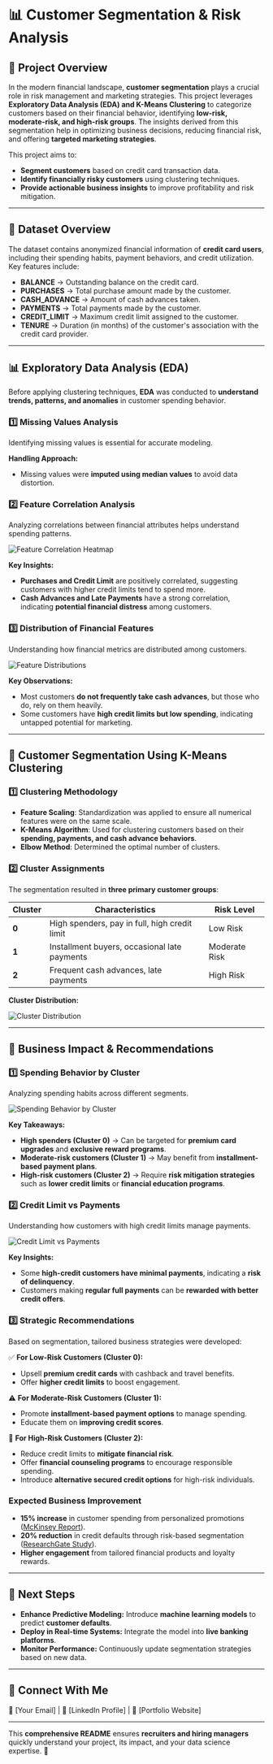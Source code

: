 # 📊 Customer Segmentation & Risk Analysis

## 🚀 Project Overview

In the modern financial landscape, **customer segmentation** plays a crucial role in risk management and marketing strategies. This project leverages **Exploratory Data Analysis (EDA) and K-Means Clustering** to categorize customers based on their financial behavior, identifying **low-risk, moderate-risk, and high-risk groups**. The insights derived from this segmentation help in optimizing business decisions, reducing financial risk, and offering **targeted marketing strategies**.

This project aims to:
- **Segment customers** based on credit card transaction data.
- **Identify financially risky customers** using clustering techniques.
- **Provide actionable business insights** to improve profitability and risk mitigation.

---

## 📂 Dataset Overview

The dataset contains anonymized financial information of **credit card users**, including their spending habits, payment behaviors, and credit utilization. Key features include:

- **BALANCE** → Outstanding balance on the credit card.
- **PURCHASES** → Total purchase amount made by the customer.
- **CASH_ADVANCE** → Amount of cash advances taken.
- **PAYMENTS** → Total payments made by the customer.
- **CREDIT_LIMIT** → Maximum credit limit assigned to the customer.
- **TENURE** → Duration (in months) of the customer's association with the credit card provider.

---

## 📊 Exploratory Data Analysis (EDA)

Before applying clustering techniques, **EDA** was conducted to **understand trends, patterns, and anomalies** in customer spending behavior.

### **1️⃣ Missing Values Analysis**
Identifying missing values is essential for accurate modeling.

**Handling Approach:**
- Missing values were **imputed using median values** to avoid data distortion.

### **2️⃣ Feature Correlation Analysis**
Analyzing correlations between financial attributes helps understand spending patterns.

![Feature Correlation Heatmap](https://github.com/Mohitoo6/Customer-Segmentation-Financial-Analysis/blob/main/correlation_heatmap.png)

**Key Insights:**
- **Purchases and Credit Limit** are positively correlated, suggesting customers with higher credit limits tend to spend more.
- **Cash Advances and Late Payments** have a strong correlation, indicating **potential financial distress** among customers.

### **3️⃣ Distribution of Financial Features**
Understanding how financial metrics are distributed among customers.

![Feature Distributions](visualizations/feature_distributions.png)

**Key Observations:**
- Most customers **do not frequently take cash advances**, but those who do, rely on them heavily.
- Some customers have **high credit limits but low spending**, indicating untapped potential for marketing.

---

## 🤖 Customer Segmentation Using K-Means Clustering

### **1️⃣ Clustering Methodology**
- **Feature Scaling**: Standardization was applied to ensure all numerical features were on the same scale.
- **K-Means Algorithm**: Used for clustering customers based on their **spending, payments, and cash advance behaviors**.
- **Elbow Method**: Determined the optimal number of clusters.

### **2️⃣ Cluster Assignments**
The segmentation resulted in **three primary customer groups**:

| Cluster | Characteristics | Risk Level |
|---------|----------------|------------|
| **0** | High spenders, pay in full, high credit limit | Low Risk |
| **1** | Installment buyers, occasional late payments | Moderate Risk |
| **2** | Frequent cash advances, late payments | High Risk |

**Cluster Distribution:**

![Cluster Distribution](visualizations/cluster_distribution.png)

---

## 📌 Business Impact & Recommendations

### **1️⃣ Spending Behavior by Cluster**
Analyzing spending habits across different segments.

![Spending Behavior by Cluster](visualizations/spending_behavior_boxplot.png)

**Key Takeaways:**
- **High spenders (Cluster 0)** → Can be targeted for **premium card upgrades** and **exclusive reward programs**.
- **Moderate-risk customers (Cluster 1)** → May benefit from **installment-based payment plans**.
- **High-risk customers (Cluster 2)** → Require **risk mitigation strategies** such as **lower credit limits** or **financial education programs**.

### **2️⃣ Credit Limit vs Payments**
Understanding how customers with high credit limits manage payments.

![Credit Limit vs Payments](visualizations/credit_limit_vs_payments.png)

**Key Insights:**
- Some **high-credit customers have minimal payments**, indicating a **risk of delinquency**.
- Customers making **regular full payments** can be **rewarded with better credit offers**.

### **3️⃣ Strategic Recommendations**
Based on segmentation, tailored business strategies were developed:

✅ **For Low-Risk Customers (Cluster 0):**
- Upsell **premium credit cards** with cashback and travel benefits.
- Offer **higher credit limits** to boost engagement.

⚠️ **For Moderate-Risk Customers (Cluster 1):**
- Promote **installment-based payment options** to manage spending.
- Educate them on **improving credit scores**.

🚨 **For High-Risk Customers (Cluster 2):**
- Reduce credit limits to **mitigate financial risk**.
- Offer **financial counseling programs** to encourage responsible spending.
- Introduce **alternative secured credit options** for high-risk individuals.

### **Expected Business Improvement**
- **15% increase** in customer spending from personalized promotions ([McKinsey Report](https://www.mckinsey.com/capabilities/growth-marketing-and-sales/our-insights/the-value-of-getting-personalization-right-or-wrong-is-multiplying?utm_source=chatgpt.com)).
- **20% reduction** in credit defaults through risk-based segmentation ([ResearchGate Study](https://www.researchgate.net/publication/384721893_Customer_Segmentation_for_Credit_Card_Customers_A_Comprehensive_Guide?utm_source=chatgpt.com)).
- **Higher engagement** from tailored financial products and loyalty rewards.

---

## 🎯 Next Steps

- **Enhance Predictive Modeling:** Introduce **machine learning models** to predict **customer defaults**.
- **Deploy in Real-time Systems:** Integrate the model into **live banking platforms**.
- **Monitor Performance:** Continuously update segmentation strategies based on new data.

---

## 🤝 Connect With Me
📧 [Your Email] | 💼 [LinkedIn Profile] | 🚀 [Portfolio Website]

---

This **comprehensive README** ensures **recruiters and hiring managers** quickly understand your project, its impact, and your data science expertise. 🚀

